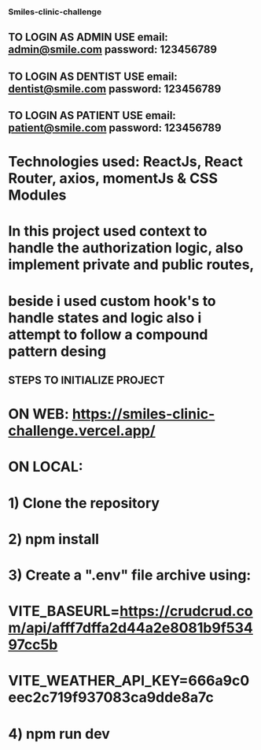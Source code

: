 ### Smiles-clinic-challenge 

## TO LOGIN AS ADMIN USE email: admin@smile.com password: 123456789
## TO LOGIN AS DENTIST USE email: dentist@smile.com password: 123456789
## TO LOGIN AS PATIENT USE email: patient@smile.com password: 123456789

# Technologies used: ReactJs, React Router, axios, momentJs & CSS Modules

# In this project used context to handle the authorization logic, also implement private and public routes, 
# beside i used custom hook's to handle states and logic also i attempt to follow a compound pattern desing 

## STEPS TO INITIALIZE PROJECT

# ON WEB: https://smiles-clinic-challenge.vercel.app/
# ON LOCAL: 
# 1) Clone the repository 
# 2) npm install
# 3) Create a ".env" file archive using: 
# VITE_BASEURL=https://crudcrud.com/api/afff7dffa2d44a2e8081b9f53497cc5b
# VITE_WEATHER_API_KEY=666a9c0eec2c719f937083ca9dde8a7c  
# 4) npm run dev 
